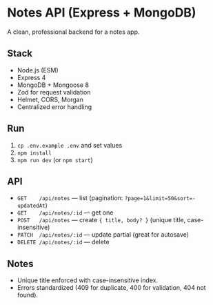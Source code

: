 # Notes API (Express + MongoDB)

A clean, professional backend for a notes app.

## Stack

- Node.js (ESM)
- Express 4
- MongoDB + Mongoose 8
- Zod for request validation
- Helmet, CORS, Morgan
- Centralized error handling

## Run

1. `cp .env.example .env` and set values
2. `npm install`
3. `npm run dev` (or `npm start`)

## API

- `GET    /api/notes` — list (pagination: `?page=1&limit=50&sort=-updatedAt`)
- `GET    /api/notes/:id` — get one
- `POST   /api/notes` — create `{ title, body? }` (unique title, case-insensitive)
- `PATCH  /api/notes/:id` — update partial (great for autosave)
- `DELETE /api/notes/:id` — delete

## Notes

- Unique title enforced with case-insensitive index.
- Errors standardized (409 for duplicate, 400 for validation, 404 not found).
